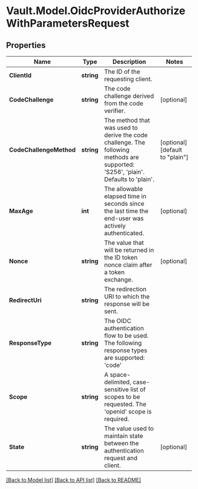 # Vault.Model.OidcProviderAuthorizeWithParametersRequest

## Properties

Name | Type | Description | Notes
------------ | ------------- | ------------- | -------------
**ClientId** | **string** | The ID of the requesting client. | 
**CodeChallenge** | **string** | The code challenge derived from the code verifier. | [optional] 
**CodeChallengeMethod** | **string** | The method that was used to derive the code challenge. The following methods are supported: &#x27;S256&#x27;, &#x27;plain&#x27;. Defaults to &#x27;plain&#x27;. | [optional] [default to "plain"]
**MaxAge** | **int** | The allowable elapsed time in seconds since the last time the end-user was actively authenticated. | [optional] 
**Nonce** | **string** | The value that will be returned in the ID token nonce claim after a token exchange. | [optional] 
**RedirectUri** | **string** | The redirection URI to which the response will be sent. | 
**ResponseType** | **string** | The OIDC authentication flow to be used. The following response types are supported: &#x27;code&#x27; | 
**Scope** | **string** | A space-delimited, case-sensitive list of scopes to be requested. The &#x27;openid&#x27; scope is required. | 
**State** | **string** | The value used to maintain state between the authentication request and client. | [optional] 

[[Back to Model list]](../README.md#documentation-for-models) [[Back to API list]](../README.md#documentation-for-api-endpoints) [[Back to README]](../README.md)

